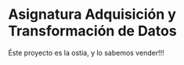 
 <!DOCTYPE html>
<html>
<head>
<title>ETL grográfica</title>
</head>
<body>

<h1>Asignatura Adquisición y Transformación de Datos</h1>
<p>Éste proyecto es la ostia, y lo sabemos vender!!!</p>

</body>
</html> 

